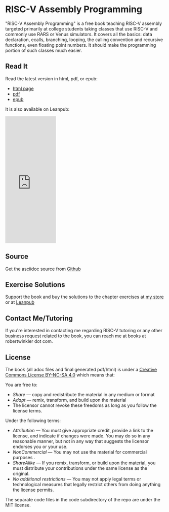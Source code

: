 RISC-V Assembly Programming
=========================

"RISC-V Assembly Programming" is a free book teaching RISC-V assembly targeted primarily at
college students taking classes that use RISC-V and commonly use RARS or Venus
simulators.  It covers all the basics: data declaration, ecalls, branching, looping, the
calling convention and recursive functions, even floating point numbers.  It should
make the programming portion of such classes much easier.

## Read It

Read the latest version in html, pdf, or epub:

- [html page](https://www.robertwinkler.com/projects/riscv_book/riscv_book.html)
- [pdf](https://www.robertwinkler.com/projects/riscv_book/riscv_book.pdf)
- [epub](https://www.robertwinkler.com/projects/riscv_book/riscv_book.epub)

It is also available on Leanpub:
<iframe width='160' height='400' src='https://leanpub.com/riscvassemblyprogramming/embed' frameborder='0' allowtransparency='true'></iframe>

## Source

Get the asciidoc source from [Github](https://github.com/rswinkle/riscv_book)

## Exercise Solutions

Support the book and buy the solutions to the chapter exercises
at [my store](https://store.robertwinkler.com/) or at [Leanpub](https://leanpub.com/riscvassemblyprogramming)

## Contact Me/Tutoring

If you're interested in contacting me regarding RISC-V tutoring or any other
business request related to the book, you can reach me at books at robertwinkler dot com.

## License

The book (all adoc files and final generated pdf/html) is under a
[Creative Commons License BY-NC-SA 4.0](https://creativecommons.org/licenses/by-nc-sa/4.0/)
which means that:

You are free to:

* *Share* — copy and redistribute the material in any medium or format
* *Adapt* — remix, transform, and build upon the material
* The licensor cannot revoke these freedoms as long as you follow the license terms.

Under the following terms:

* *Attribution* — You must give appropriate credit, provide a link to the license, and indicate if changes were made. You may do so in any reasonable manner, but not in any way that suggests the licensor endorses you or your use.
* *NonCommercial* — You may not use the material for commercial purposes .
* *ShareAlike* — If you remix, transform, or build upon the material, you must distribute your contributions under the same license as the original.
* *No additional restrictions* — You may not apply legal terms or technological measures that legally restrict others from doing anything the license permits.

The separate code files in the code subdirectory of the repo are under the MIT license.


